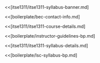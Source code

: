 <<[itse1311/itse1311-syllabus-banner.md]

<<[boilerplate/bec-contact-info.md]

<<[itse1311/itse1311-course-details.md]

<<[boilerplate/instructor-guidelines-bp.md]

<<[itse1311/itse1311-syllabus-details.md]

<<[boilerplate/lsc-syllabus-bp.md]
